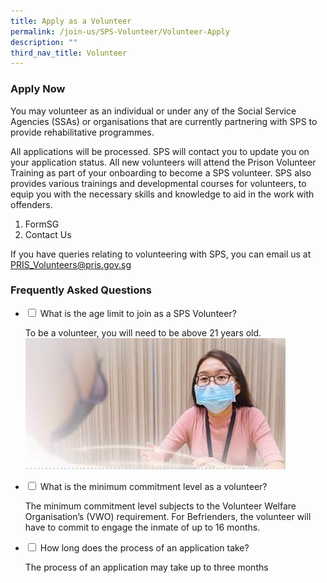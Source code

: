 ```yaml
---
title: Apply as a Volunteer
permalink: /join-us/SPS-Volunteer/Volunteer-Apply
description: ""
third_nav_title: Volunteer
---
```



### Apply Now
You may volunteer as an individual or under any of the Social Service Agencies (SSAs) or organisations that are currently partnering with SPS to provide rehabilitative programmes. 
 
All applications will be processed. SPS will contact you to update you on your application status. All new volunteers will attend the Prison Volunteer Training as part of your onboarding to become a SPS volunteer. SPS also provides various trainings and developmental courses for volunteers, to equip you with the necessary skills and knowledge to aid in the work with offenders.
1. FormSG <br>
2. Contact Us

If you have queries relating to volunteering with SPS, you can email us at 
<a href="mailto:PRIS_Volunteers@pris.gov.sg">PRIS_Volunteers@pris.gov.sg</a>


### Frequently Asked Questions

<ul class="jekyllcodex_accordion">
  <li>
    <input type="checkbox" id="accordion1">
    <label for="accordion1">What is the age limit to join as a SPS Volunteer?</label>
    <div>
      <p>To be a volunteer, you will need to be above 21 years old.<img src="/images/Family%20Reintegration.jpg" alt=""></p>
    </div>
	</li>  
  <li>
    <input type="checkbox" id="accordion2">
    <label for="accordion2">What is the minimum commitment level as a volunteer?
		</label>
    <div>
      <p>The minimum commitment level subjects to the Volunteer Welfare Organisation’s (VWO) requirement. For Befrienders, the volunteer will have to commit to engage the inmate of up to 16 months.</p>
    </div>
  </li>
  <li>
    <input type="checkbox" id="accordion3">
    <label for="accordion3">How long does the process of an application take?</label>
    <div>
      <p>
        The process of an application may take up to three months
      </p>
    </div>
  </li>